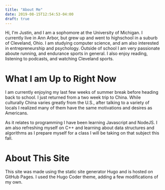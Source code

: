 ```yaml
---
title: "About Me"
date: 2019-08-15T12:54:53-04:00
draft: true
---
```


Hi, I'm Justin, and I am a sophomore at the University of Michigan. I currently live in Ann Arbor, but grew up and went to highschool in a suburb of Cleveland, Ohio. I am studying computer science, and am also interested in entrepreneurship and psychology. Outside of school I am very passionate aboute running, and endurance sports in general. I also enjoy reading, listening to podcasts, and watching Cleveland sports. 

# What I am Up to Right Now

I am currently enjoying my last few weeks of summer break before heading back to school. I just returned from a two week trip to China. While culturally China varies greatly from the U.S., after talking to a variety of locals I realized many of them have the same motivations and desires as Americans.

As it relates to programming I have been learning Javascript and NodeJS. I am also refreshing myself on C++ and learning about data structures and algorithms as I prepare myself for a class I will be taking on that subject this fall.

# About This Site
This site was made using the static site generator Hugo and is hosted on GitHub Pages. I used the Hugo Coder theme, adding a few modifications of my own.
